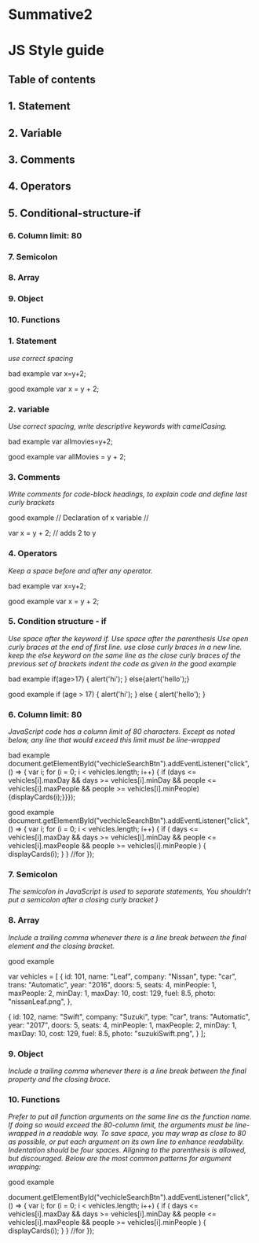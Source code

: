 # Summative2
# JS Style guide
## Table of contents
## 1. Statement
## 2. Variable
## 3. Comments
## 4. Operators
## 5. Conditional-structure-if
### 6. Column limit: 80
### 7. Semicolon
### 8. Array
### 9. Object
### 10.  Functions


### 1. Statement

*use correct spacing*

bad example
var x=y+2;

good example
var x = y + 2;

### 2. variable

*Use correct spacing, write descriptive keywords with camelCasing.*

bad example
var allmovies=y+2;

good example
var allMovies = y + 2;

### 3. Comments

*Write comments for code-block headings, to explain code and define last curly brackets*

good example
// Declaration of x variable //

var x = y + 2; // adds 2 to y

### 4. Operators

*Keep a space before and after any operator.*

bad example
var x=y+2;

good example
var x = y + 2;

### 5. Condition structure - if

*Use space after the keyword if. Use space after the parenthesis Use open curly braces at the end of first line. use close curly braces in a new line. keep the else keyword on the same line as the close curly braces of the previous set of brackets indent the code as given in the good example*

bad example
if(age>17) { alert('hi'); } else{alert('hello');}

good example
if (age > 17) { alert('hi'); } else { alert('hello'); }

### 6. Column limit: 80

*JavaScript code has a column limit of 80 characters. Except as noted below, any line that would exceed this limit must be line-wrapped*

bad example
document.getElementById("vechicleSearchBtn").addEventListener("click", () => { var i; for (i = 0; i < vehicles.length; i++) { if (days <= vehicles[i].maxDay && days >= vehicles[i].minDay && people <= vehicles[i].maxPeople && people >= vehicles[i].minPeople) {displayCards(i);}}});

good example
document.getElementById("vechicleSearchBtn").addEventListener("click", () => {
    var i;
    for (i = 0; i < vehicles.length; i++) {
      if (
        days <= vehicles[i].maxDay &&
        days >= vehicles[i].minDay &&
        people <= vehicles[i].maxPeople &&
        people >= vehicles[i].minPeople
      ) {
        displayCards(i);
      }
    } //for
  });

### 7. Semicolon
*The semicolon in JavaScript is used to separate statements,
You shouldn’t put a semicolon after a closing curly bracket }*

### 8. Array
*Include a trailing comma whenever there is a line break between the final element and the closing bracket.*

good example 

var vehicles = [
  {
    id: 101,
    name: "Leaf",
    company: "Nissan",
    type: "car",
    trans: "Automatic",
    year: "2016",
    doors: 5,
    seats: 4,
    minPeople: 1,
    maxPeople: 2,
    minDay: 1,
    maxDay: 10,
    cost: 129,
    fuel: 8.5,
    photo: "nissanLeaf.png",
  },

  {
    id: 102,
    name: "Swift",
    company: "Suzuki",
    type: "car",
    trans: "Automatic",
    year: "2017",
    doors: 5,
    seats: 4,
    minPeople: 1,
    maxPeople: 2,
    minDay: 1,
    maxDay: 10,
    cost: 129,
    fuel: 8.5,
    photo: "suzukiSwift.png",
  }
  ];

### 9. Object
*Include a trailing comma whenever there is a line break between the final property and the closing brace.*

### 10.  Functions
*Prefer to put all function arguments on the same line as the function name. If doing so would exceed the 80-column limit, the arguments must be line-wrapped in a readable way. To save space, you may wrap as close to 80 as possible, or put each argument on its own line to enhance readability. Indentation should be four spaces. Aligning to the parenthesis is allowed, but discouraged. Below are the most common patterns for argument wrapping:*

good example 

document.getElementById("vechicleSearchBtn").addEventListener("click", () => {
    var i;
    for (i = 0; i < vehicles.length; i++) {
      if (
        days <= vehicles[i].maxDay &&
        days >= vehicles[i].minDay &&
        people <= vehicles[i].maxPeople &&
        people >= vehicles[i].minPeople
      ) {
        displayCards(i);
      }
    } //for
  });